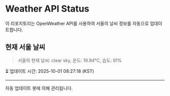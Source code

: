 
# Weather API Status

이 리포지토리는 OpenWeather API를 사용하여 서울의 날씨 정보를 자동으로 업데이트합니다.

## 현재 서울 날씨
> 서울의 현재 날씨: clear sky, 온도: 19.94°C, 습도: 91%

⏳ 업데이트 시간: 2025-10-01 08:27:18 (KST)

---
자동 업데이트 봇에 의해 관리됩니다.
